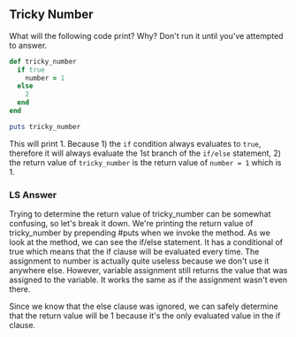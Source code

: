 ## Tricky Number
What will the following code print? Why? Don't run it until you've attempted to
answer.

```ruby
def tricky_number
  if true
    number = 1
  else
    2
  end
end

puts tricky_number
```

This will print 1. Because 1) the `if` condition always evaluates to `true`,
therefore it will always evaluate the 1st branch of the `if/else` statement, 2) the return value of `tricky_number` is the return value of `number = 1` which is 1.

### LS Answer
Trying to determine the return value of tricky_number can be somewhat confusing, so let's break it down. We're printing the return value of tricky_number by prepending #puts when we invoke the method. As we look at the method, we can see the if/else statement. It has a conditional of true which means that the if clause will be evaluated every time. The assignment to number is actually quite useless because we don't use it anywhere else. However, variable assignment still returns the value that was assigned to the variable. It works the same as if the assignment wasn't even there.

Since we know that the else clause was ignored, we can safely determine that the return value will be 1 because it's the only evaluated value in the if clause.
